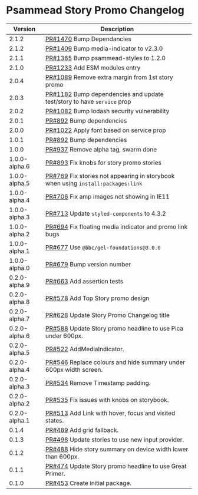 # Psammead Story Promo Changelog

<!-- prettier-ignore -->
| Version | Description |
| ------- | ----------- |
| 2.1.2 | [PR#1470](https://github.com/bbc/psammead/pull/1470) Bump Dependancies |
| 2.1.2 | [PR#1409](https://github.com/bbc/psammead/pull/1409) Bump media-indicator to v2.3.0 |
| 2.1.1 | [PR#1365](https://github.com/bbc/psammead/pull/1365) Bump psammead-styles to 1.2.0 |
| 2.1.0 | [PR#1233](https://github.com/bbc/psammead/pull/1233) Add ESM modules entry |
| 2.0.4   |  [PR#1089](https://github.com/bbc/psammead/pull/1089) Remove extra margin from 1st story promo |
| 2.0.3  | [PR#1182](https://github.com/bbc/psammead/pull/1182) Bump dependencies and update test/story to have `service` prop |
| 2.0.2   |  [PR#1082](https://github.com/bbc/psammead/pull/1082) Bump lodash security vulnerability |
| 2.0.1   | [PR#892](https://github.com/bbc/psammead/pull/892) Bump dependencies |
| 2.0.0 | [PR#1022](https://github.com/bbc/psammead/pull/1022) Apply font based on service prop |
| 1.0.1  | [PR#892](https://github.com/bbc/psammead/pull/892) Bump dependencies |
| 1.0.0 | [PR#937](https://github.com/bbc/psammead/pull/937) Remove alpha tag, swarm done |
| 1.0.0-alpha.6   | [PR#893](https://github.com/bbc/psammead/pull/893) Fix knobs for story promo stories |
| 1.0.0-alpha.5   | [PR#769](https://github.com/bbc/psammead/pull/769) Fix stories not appearing in storybook when using `install:packages:link` |
| 1.0.0-alpha.4 | [PR#706](https://github.com/bbc/psammead/pull/706) Fix amp images not showing in IE11  |
| 1.0.0-alpha.3   | [PR#713](https://github.com/bbc/psammead/pull/713) Update `styled-components` to 4.3.2 |
| 1.0.0-alpha.2 | [PR#694](https://github.com/bbc/psammead/pull/694) Fix floating media indicator and promo link bugs  |
| 1.0.0-alpha.1 | [PR#677](https://github.com/bbc/psammead/pull/677) Use `@bbc/gel-foundations@3.0.0` |
| 1.0.0-alpha.0 | [PR#679](https://github.com/bbc/psammead/pull/679) Bump version number |
| 0.2.0-alpha.9 | [PR#663](https://github.com/bbc/psammead/pull/663) Add assertion tests |
| 0.2.0-alpha.8 | [PR#578](https://github.com/bbc/psammead/pull/578) Add Top Story promo design |
| 0.2.0-alpha.7 | [PR#628](https://github.com/bbc/psammead/pull/628) Update Story  Promo Changelog title |
| 0.2.0-alpha.6 | [PR#588](https://github.com/bbc/psammead/pull/588) Update Story promo headline to use Pica under 600px. |
| 0.2.0-alpha.5 | [PR#522](https://github.com/bbc/psammead/pull/522) AddMediaIndicator. |
| 0.2.0-alpha.4 | [PR#546](https://github.com/bbc/psammead/pull/546) Replace colours and hide summary under 600px width screen. |
| 0.2.0-alpha.3 | [PR#534](https://github.com/BBC-News/psammead/pull/534) Remove Timestamp padding. |
| 0.2.0-alpha.2 | [PR#535](https://github.com/bbc/psammead/pull/535) Fix issues with knobs on storybook. |
| 0.2.0-alpha.1 | [PR#513](https://github.com/bbc/psammead/pull/513) Add Link with hover, focus and visited states. |
| 0.1.4   | [PR#489](https://github.com/BBC-News/psammead/pull/489) Add grid fallback. |
| 0.1.3   | [PR#498](https://github.com/bbc/psammead/pull/498) Update stories to use new input provider. |
| 0.1.2   | [PR#488](https://github.com/BBC-News/psammead/pull/488) Hide story summary on device width lower than 600px. |
| 0.1.1   | [PR#474](https://github.com/BBC-News/psammead/pull/474) Update Story promo headline to use Great Primer. |
| 0.1.0   | [PR#453](https://github.com/BBC-News/psammead/pull/453) Create initial package. |
